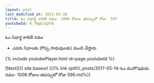 ```yaml
---
layout: post
last_modified_at: 2021-03-30
title: ఓం సిధార్థ కారిణే నమః- 1008 రోజుల తపస్సులో రోజు  597
youtubeId: 8_76gEJgXYQ
---
```

 
 
 ఓం సిధార్థ కారిణే నమః  
 
 -  ఎవరు సిధాలకు (గొప్ప సాధువులకు) మంచి చేస్తారు 
 
  
 
  
 
 
 
 
 
 


{% include youtubePlayer.html id=page.youtubeId %}
 
[Next]({{ site.baseurl }}{% link  split1/_posts/2017-05-14-ఓం మహౌషధయ నమః- 1008 రోజుల తపస్సులో రోజు  596.md%})
 
